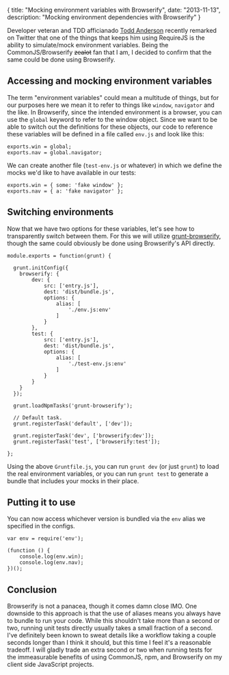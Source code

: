 {
	title: "Mocking environment variables with Browserify",
	date: "2013-11-13",
	description: "Mocking environment dependencies with Browserify"
}

Developer veteran and TDD afficianado [Todd Anderson](http://custardbelly.com/) recently remarked on Twitter that one of the things that keeps him using RequireJS is the ability to simulate/mock environment variables. Being the CommonJS/Browserify ~~zealot~~ fan that I am, I decided to confirm that the same could be done using Browserify.

## Accessing and mocking environment variables

The term "environment variables" could mean a multitude of things, but for our purposes here we mean it to refer to things like `window`, `navigator` and the like. In Browserify, since the intended environment is a browser, you can use the `global` keyword to refer to the window object. Since we want to be able to switch out the definitions for these objects, our code to reference these variables will be defined in a file called `env.js` and look like this:

```
exports.win = global;
exports.nav = global.navigator;
```

We can create another file (`test-env.js` or whatever) in which we define the mocks we'd like to have available in our tests:

```
exports.win = { some: 'fake window' };
exports.nav = { a: 'fake navigator' };
```

## Switching environments

Now that we have two options for these variables, let's see how to transparently switch between them. For this we will utilize [grunt-browserify](https://github.com/jmreidy/grunt-browserify/), though the same could obviously be done using Browserify's API directly.

```
module.exports = function(grunt) {

  grunt.initConfig({
    browserify: {
	    dev: {
		    src: ['entry.js'],
		    dest: 'dist/bundle.js',
		    options: {
			    alias: [
				    './env.js:env'
			    ]
		    }
	    },
	    test: {
		    src: ['entry.js'],
		    dest: 'dist/bundle.js',
		    options: {
			    alias: [
				    './test-env.js:env'
			    ]
		    }
	    }
    }
  });

  grunt.loadNpmTasks('grunt-browserify');

  // Default task.
  grunt.registerTask('default', ['dev']);

  grunt.registerTask('dev', ['browserify:dev']);
  grunt.registerTask('test', ['browserify:test']);

};
```

Using the above `Gruntfile.js`, you can run `grunt dev` (or just `grunt`) to load the real environment variables, or you can run `grunt test` to generate a bundle that includes your mocks in their place.

## Putting it to use

You can now access whichever version is bundled via the `env` alias we specified in the configs.

```
var env = require('env');

(function () {
	console.log(env.win);
	console.log(env.nav);
})();
```

## Conclusion

Browserify is not a panacea, though it comes damn close IMO. One downside to this approach is that the use of aliases means you always have to bundle to run your code. While this shouldn't take more than a second or two, running unit tests directly usually takes a small fraction of a second. I've definitely been known to sweat details like a workflow taking a couple seconds longer than I think it should, but this time I feel it's a reasonable tradeoff. I will gladly trade an extra second or two when running tests for the immeasurable benefits of using CommonJS, npm, and Browserify on my client side JavaScript projects.